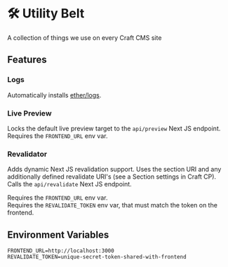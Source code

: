 # 🛠 Utility Belt
A collection of things we use on every Craft CMS site

## Features
### Logs

Automatically installs [ether/logs](https://github.com/ether/logs).

### Live Preview

Locks the default live preview target to the `api/preview` Next JS endpoint. 
Requires the `FRONTEND_URL` env var.

### Revalidator

Adds dynamic Next JS revalidation support. Uses the section URI and any
additionally defined revalidate URI's (see a Section settings in Craft CP).  
Calls the `api/revalidate` Next JS endpoint.

Requires the `FRONTEND_URL` env var.  
Requires the `REVALIDATE_TOKEN` env var, that must match the token on the frontend.

## Environment Variables

```dotenv
FRONTEND_URL=http://localhost:3000
REVALIDATE_TOKEN=unique-secret-token-shared-with-frontend
```